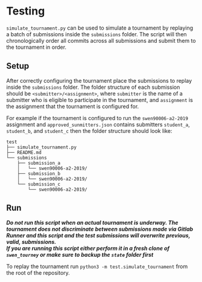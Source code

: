 # Testing

`simulate_tournament.py` can be used to simulate a tournament by replaying a batch of submissions inside 
the `submissions` folder. The script will then chronologically order all commits across all submissions and submit 
them to the tournament in order.  

## Setup
After correctly configuring the tournament place the submissions to replay inside the `submissions` folder.
The folder structure of each submission should be `<submitter>/<assignment>`, where `submitter` is the name 
of a submitter who is eligible to participate in the tournament, and `assignment` is the assignment 
that the tournament is configured for.

For example if the tournament is configured to run the `swen90006-a2-2019` assignment and `approved_sunmitters.json` 
contains submitters `student_a`, `student_b`, and `student_c` then the folder structure should look like:

```
test
├── simulate_tournament.py
├── README.md
└── submissions
    ├── submission_a
    │   └── swen90006-a2-2019/
    ├── submission_b
    │   └── swen90006-a2-2019/
    └── submission_c
        └── swen90006-a2-2019/

```

## Run
**_Do not run this script when an actual tournament is underway. 
The tournament does not discriminate between submissions made via Gitlab Runner and this script and the test submissions will overwrite previous, valid, submissions.  
If you are running this script either perform it in a fresh clone of `swen_tourney` or make sure to backup the `state` folder first_**

To replay the tournament run `python3 -m test.simulate_tournament` from the root of the repository.

